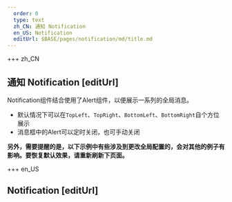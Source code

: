 ```yaml
---   
  order: 0
  type: text
  zh_CN: 通知 Notification
  en_US: Notification
  editUrl: $BASE/pages/notification/md/title.md
---      
```


+++  zh_CN
## 通知 Notification [editUrl] 
Notification组件结合使用了Alert组件，以便展示一系列的全局消息。

- 默认情况下可以在<Code>TopLeft</Code>、<Code>TopRight</Code>、<Code>BottomLeft</Code>、<Code>BottomRight</Code>自个方位展示
- 消息框中的Alert可以定时关闭，也可手动关闭

**另外，需要提醒的是，以下示例中有些涉及到更改全局配置的，会对其他的例子有影响。要恢复默认效果，请重新刷新下页面。**
   


+++ en_US
## Notification [editUrl]  

